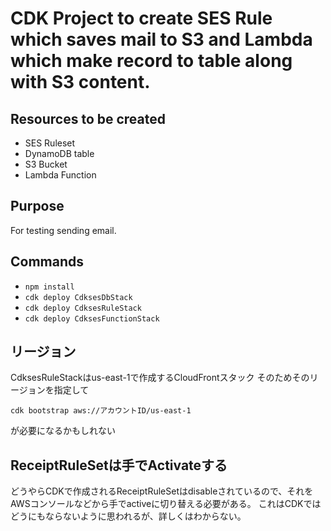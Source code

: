 # CDK Project to create SES Rule which saves mail to S3 and Lambda which make record to table along with S3 content.

## Resources to be created

* SES Ruleset
* DynamoDB table
* S3 Bucket
* Lambda Function

## Purpose

For testing sending email.

## Commands

* `npm install`
* `cdk deploy CdksesDbStack`
* `cdk deploy CdksesRuleStack`
* `cdk deploy CdksesFunctionStack`

## リージョン

CdksesRuleStackはus-east-1で作成するCloudFrontスタック
そのためそのリージョンを指定して
```
cdk bootstrap aws://アカウントID/us-east-1
```
が必要になるかもしれない

## ReceiptRuleSetは手でActivateする

どうやらCDKで作成されるReceiptRuleSetはdisableされているので、それをAWSコンソールなどから手でactiveに切り替える必要がある。
これはCDKではどうにもならないように思われるが、詳しくはわからない。